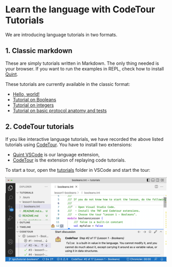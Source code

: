 # Learn the language with CodeTour Tutorials

We are introducing language tutorials in two formats.

## 1. Classic markdown

These are simply tutorials written in Markdown. The only thing needed is your
browser. If you want to run the examples in REPL, check how to install
[Quint][].

These tutorials are currently available in the classic format:

 - [Hello, world!](./lesson0-helloworld/hello.md)
 - [Tutorial on Booleans](./lesson1-booleans/booleans.md)
 - [Tutorial on integers](./lesson2-integers/integers.md)
 - [Tutorial on basic protocol anatomy and tests](./lesson3-anatomy/coin.md)

## 2. CodeTour tutorials

If you like interactive language tutorials, we have recorded the above listed
tutorials using [CodeTour][]. You have to install two extensions:

 - [Quint VSCode][] is our language extension,
 - [CodeTour][] is the extension of replaying code tutorials.

To start a tour, open the [tutorials](./) folder in VSCode and start the tour:

![CodeTour Animation](./img/tutorials-1671180664875.gif)

[Quint]: ../quint/README.md
[Quint VSCode]: https://marketplace.visualstudio.com/items?itemName=informal.quint-vscode
[CodeTour]: https://marketplace.visualstudio.com/items?itemName=vsls-contrib.codetour
